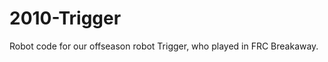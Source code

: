 2010-Trigger
============

Robot code for our offseason robot Trigger, who played in FRC Breakaway.
